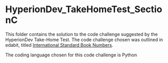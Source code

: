 <!--
Author: Alexander Goudemond
Github: https://github.com/alexgoudemond/HyperionDev_TakeHomeTest/tree/main/Section C

Date Created: 2021/01/18
-->

# HyperionDev_TakeHomeTest_SectionC

This folder contains the solution to the code challenge suggested by the HyperionDev Take-Home Test. The code challenge chosen was outlined in edabit, titled [International Standard Book Numbers](https://edabit.com/challenge/C5mooK3wfdhoooeLw).

The coding language chosen for this code challenge is Python
